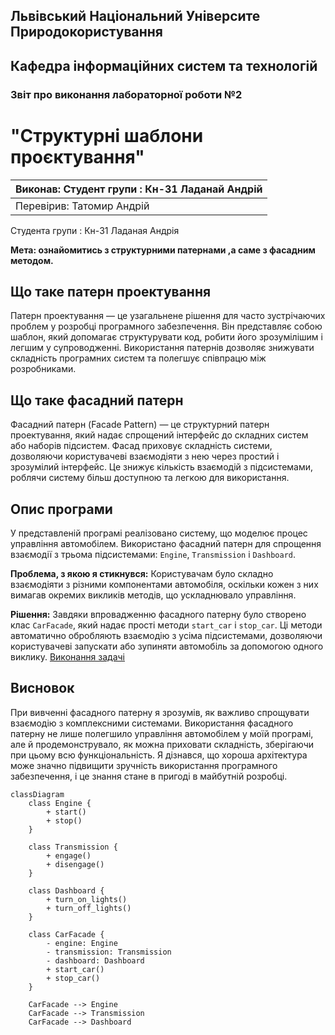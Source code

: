 ## Львівський Національний Університе Природокористування
## Кафедра інформаційних систем та технологій



### Звіт про виконання лабораторної роботи №2
# "Структурні шаблони проєктування"

| Виконав: Студент групи : Кн-31 Ладанай Андрій |
|-----------------------------------------------|
| Перевірив: Татомир Андрій                     |

Студента групи : Кн-31 Ладаная Андрія

**Мета: ознайомитись з структурними патернами ,а саме з фасадним методом.**

## Що таке патерн проектування

Патерн проектування — це узагальнене рішення для часто зустрічаючих проблем у розробці програмного забезпечення. Він представляє собою шаблон, який допомагає структурувати код, робити його зрозумілішим і легшим у супроводженні. Використання патернів дозволяє знижувати складність програмних систем та полегшує співпрацю між розробниками.

## Що таке фасадний патерн

Фасадний патерн (Facade Pattern) — це структурний патерн проектування, який надає спрощений інтерфейс до складних систем або наборів підсистем. Фасад приховує складність системи, дозволяючи користувачеві взаємодіяти з нею через простий і зрозумілий інтерфейс. Це знижує кількість взаємодій з підсистемами, роблячи систему більш доступною та легкою для використання.

## Опис програми

У представленій програмі реалізовано систему, що моделює процес управління автомобілем. Використано фасадний патерн для спрощення взаємодії з трьома підсистемами: `Engine`, `Transmission` і `Dashboard`.

**Проблема, з якою я стикнувся:**
Користувачам було складно взаємодіяти з різними компонентами автомобіля, оскільки кожен з них вимагав окремих викликів методів, що ускладнювало управління.

**Рішення:**
Завдяки впровадженню фасадного патерну було створено клас `CarFacade`, який надає прості методи `start_car` і `stop_car`. Ці методи автоматично обробляють взаємодію з усіма підсистемами, дозволяючи користувачеві запускати або зупиняти автомобіль за допомогою одного виклику.
[Виконання задачі](lab2.py)

## Висновок

При вивченні фасадного патерну я зрозумів, як важливо спрощувати взаємодію з комплексними системами. Використання фасадного патерну не лише полегшило управління автомобілем у моїй програмі, але й продемонструвало, як можна приховати складність, зберігаючи при цьому всю функціональність. Я дізнався, що хороша архітектура може значно підвищити зручність використання програмного забезпечення, і це знання стане в пригоді в майбутній розробці.

```mermaid
classDiagram
    class Engine {
        + start()
        + stop()
    }

    class Transmission {
        + engage()
        + disengage()
    }

    class Dashboard {
        + turn_on_lights()
        + turn_off_lights()
    }

    class CarFacade {
        - engine: Engine
        - transmission: Transmission
        - dashboard: Dashboard
        + start_car()
        + stop_car()
    }

    CarFacade --> Engine
    CarFacade --> Transmission
    CarFacade --> Dashboard

